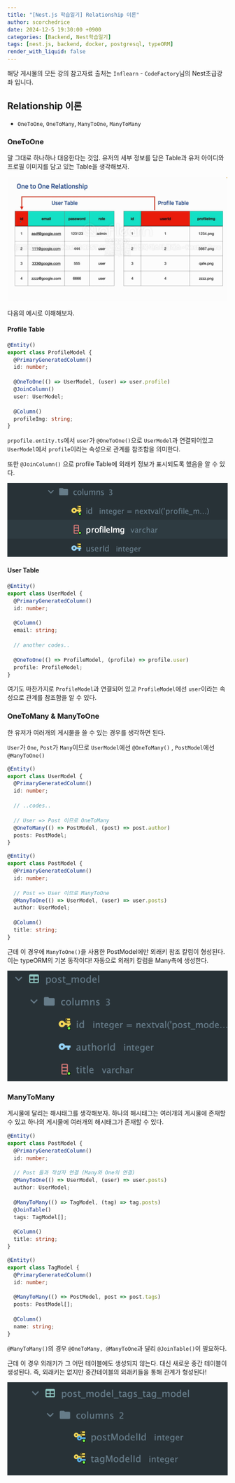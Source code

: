 ```yaml
---
title: "[Nest.js 학습일기] Relationship 이론"
author: scorchedrice
date: 2024-12-5 19:30:00 +0900
categories: [Backend, Nest학습일기]
tags: [nest.js, backend, docker, postgresql, typeORM]
render_with_liquid: false
---
```


해당 게시물의 모든 강의 참고자료 출처는 `Inflearn` - `CodeFactory`님의 Nest초급강좌 입니다.

## Relationship 이론
- `OneToOne`, `OneToMany`, `ManyToOne`, `ManyToMany`

### OneToOne
말 그대로 하나하나 대응한다는 것임.
유저의 세부 정보를 담은 Table과 유저 아이디와 프로필 이미지를 담고 있는 Table을 생각해보자.

<img src="/assets/img/241205/one_to_one.png" alt="one_to_one">

다음의 예시로 이해해보자.

#### Profile Table

```ts
@Entity()
export class ProfileModel {
  @PrimaryGeneratedColumn()
  id: number;

  @OneToOne(() => UserModel, (user) => user.profile)
  @JoinColumn()
  user: UserModel;

  @Column()
  profileImg: string;
}
```

`prpofile.entity.ts`에서 `user`가 `@OneToOne()`으로 `UserModel`과 연결되어있고 `UserModel`에서 `profile`이라는 속성으로 관계를 참조함을 의미한다. 

또한 `@JoinColumn()` 으로 profile Table에 외래키 정보가 표시되도록 했음을 알 수 있다.

<img src="/assets/img/241205/one_to_one_profileModel.png" alt="OneToOne Profile Model Col">

#### User Table

```ts
@Entity()
export class UserModel {
  @PrimaryGeneratedColumn()
  id: number;

  @Column()
  email: string;

  // another codes..
  
  @OneToOne(() => ProfileModel, (profile) => profile.user)
  profile: ProfileModel;
}
```

여기도 마찬가지로 `ProfileModel`과 연결되어 있고 `ProfileModel`에선 `user`이라는 속성으로 관계를 참조함을 알 수 있다.

### OneToMany & ManyToOne
한 유저가 여러개의 게시물을 쓸 수 있는 경우를 생각하면 된다.

`User`가 `One`, `Post`가 `Many`이므로 `UserModel`에선 `@OneToMany()` , `PostModel`에선 `@ManyToOne()`

```ts
@Entity()
export class UserModel {
  @PrimaryGeneratedColumn()
  id: number;

  // ..codes..

  // User => Post 이므로 OneToMany
  @OneToMany(() => PostModel, (post) => post.author)
  posts: PostModel;
}
```

```ts
@Entity()
export class PostModel {
  @PrimaryGeneratedColumn()
  id: number;

  // Post => User 이므로 ManyToOne
  @ManyToOne(() => UserModel, (user) => user.posts)
  author: UserModel;

  @Column()
  title: string;
}
```

근데 이 경우에 `ManyToOne()`을 사용한 PostModel에만 외래키 참조 칼럼이 형성된다.
이는 typeORM의 기본 동작이다! 자동으로 외래키 칼럼을 Many측에 생성한다.

<img src="/assets/img/241205/many_to_one_postmodel.png" alt="many_to_one_table">

### ManyToMany
게시물에 달리는 해시태그를 생각해보자. 하나의 해시태그는 여러개의 게시물에 존재할 수 있고 하나의 게시물에 여러개의 해시태그가 존재할 수 있다.

```ts
@Entity()
export class PostModel {
  @PrimaryGeneratedColumn()
  id: number;

  // Post 들과 작성자 연결 (Many와 One의 연결)
  @ManyToOne(() => UserModel, (user) => user.posts)
  author: UserModel;

  @ManyToMany(() => TagModel, (tag) => tag.posts)
  @JoinTable()
  tags: TagModel[];

  @Column()
  title: string;
}
```

```ts
@Entity()
export class TagModel {
  @PrimaryGeneratedColumn()
  id: number;

  @ManyToMany(() => PostModel, post => post.tags)
  posts: PostModel[];

  @Column()
  name: string;
}
```

`@ManyToMany()`의 경우 `@OneToMany, @ManyToOne`과 달리 `@JoinTable()`이 필요하다.

근데 이 경우 외래키가 그 어떤 테이블에도 생성되지 않는다. 대신 새로운 중간 테이블이 생성된다.
즉, 외래키는 없지만 중간테이블의 외래키들을 통해 관계가 형성된다!

<img src="/assets/img/241205/many_to_many_join.png" alt="many_to_many_table">

